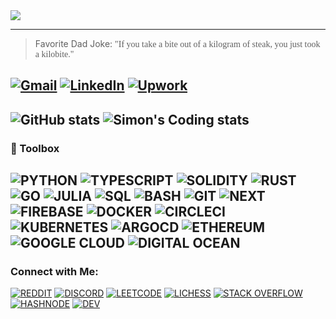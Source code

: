 <img align="center" src="https://github.com/Salvien-code/Heavy/blob/main/Lightweight.gif" />

----
> Favorite Dad Joke: <span style="font-family:Papyrus">"If you take a bite out of a kilogram of steak, you just took a kilobite."</span>

[![Gmail](https://img.shields.io/badge/Gmail-%23EA4335?style=for-the-badge&logo=gmail&logoColor=%23FFFFFF)](mailto:salviensky@gmail.com) 
[![LinkedIn](https://img.shields.io/badge/linkedin-%230A66C2?style=for-the-badge&logo=linkedin&logoColor=%23FFFFFF)](https://linkedin.com/in/ximon/) 
[![Upwork](https://img.shields.io/badge/upwork-%44CE29?style=for-the-badge&logo=upwork&logoColor=%23FFFFFF)](https://www.upwork.com/freelancers/~01a978578ae872ab32) 
----

![GitHub stats](https://github-readme-stats.vercel.app/api?username=salvien-code&count_private=true&include_all_commits&show_icons=true&theme=github_dark)
![Simon's Coding stats](https://github-readme-stats.vercel.app/api/wakatime?username=ximon&langs_count=5&theme=github_dark)
----

### 🧰 Toolbox
![PYTHON](https://img.shields.io/badge/Language-Python-%23ffffff?style=plastic&logo=python&logoColor=%233776AB)
![TYPESCRIPT](https://img.shields.io/badge/Language-Typescript-%23ffffff?style=plastic&logo=typescript&logoColor=%233178C6)
![SOLIDITY](https://img.shields.io/badge/Language-Solidity-%23ffffff?style=plastic&logo=solidity&logoColor=%23363636)
![RUST](https://img.shields.io/badge/Language-Rust-%23ffffff?style=plastic&logo=rust&logoColor=%23000000)
![GO](https://img.shields.io/badge/Language-Go-%23ffffff?style=plastic&logo=go&logoColor=%2300ADD8)
![JULIA](https://img.shields.io/badge/Language-Julia-%23ffffff?style=plastic&logo=julia&logoColor=%239558B2)
![SQL](https://img.shields.io/badge/Language-SQL-%23ffffff?style=plastic&logo=mysql&logoColor=%234479A1)
![BASH](https://img.shields.io/badge/Tool-Bash-%23ffffff?style=plastic&logo=gnubash&logoColor=%234EAA25)
![GIT](https://img.shields.io/badge/Tool-Git-%23ffffff?style=plastic&logo=git&logoColor=%23F05032)
![NEXT](https://img.shields.io/badge/Tool-Next-%23ffffff?style=plastic&logo=next.js&logoColor=%23000000) 
![FIREBASE](https://img.shields.io/badge/Tool-Firebase-%23ffffff?style=plastic&logo=firebase&logoColor=%23FFCA28)
![DOCKER](https://img.shields.io/badge/Tool-Docker-%23ffffff?style=plastic&logo=docker&logoColor=%232496ED)
![CIRCLECI](https://img.shields.io/badge/Tool-Circle%20CI-%23ffffff?style=plastic&logo=circleci&logoColor=%23343434)
![KUBERNETES](https://img.shields.io/badge/Tool-Kubernetes-%23ffffff?style=plastic&logo=kubernetes&logoColor=%23326CE5) 
![ARGOCD](https://img.shields.io/badge/Tool-Argo%20CD-%23ffffff?style=plastic&logo=argo&logoColor=%23EF7B4D)
![ETHEREUM](https://img.shields.io/badge/Tech-Ethereum-%23ffffff?style=plastic&logo=ethereum&logoColor=%233C3C3D)
![GOOGLE CLOUD](https://img.shields.io/badge/Tech-Google%20Cloud-%23ffffff?style=plastic&logo=googlecloud&logoColor=%234285F4)
![DIGITAL OCEAN](https://img.shields.io/badge/Tech-DigitalOcean-%23ffffff?style=plastic&logo=digitalocean&logoColor=%230080FF) 
----

### Connect with Me:
[![REDDIT](https://img.shields.io/badge/-Reddit-%23FF4500?style=social&logo=reddit)](https://www.reddit.com/user/simon_ximon/)
[![DISCORD](https://img.shields.io/badge/-Discord-orange?style=social&logo=discord)]()
[![LEETCODE](https://img.shields.io/badge/-LeetCode-orange?style=social&logo=leetcode)](https://www.leetcode.com/salvien-code)
[![LICHESS](https://img.shields.io/badge/-Lichess-orange?style=social&logo=lichess)](https://lichess.org/@/Simon_ximon)
[![STACK OVERFLOW](https://img.shields.io/badge/-Stack%20Overflow-orange?style=social&logo=stackoverflow)](https://stackoverflow.com/users/19064733)
[![HASHNODE](https://img.shields.io/badge/-HashNode-orange?style=social&logo=hashnode)](https://hashnode.com/@ximon)
[![DEV](https://img.shields.io/badge/-Dev.to-orange?style=social&logo=dev.to)](https://dev.to/salviencode/)
